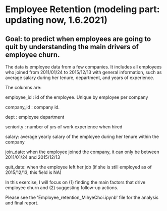 # Employee Retention (modeling part: updating now, 1.6.2021)

## Goal: to predict when employees are going to quit by understanding the main drivers of employee churn.

The data is employee data from a few companies. It includes all employees who joined from 2011/01/24 to 2015/12/13 with general information, such as average salary during her tenure, department, and years of experience. 

The columns are:

employee_id : id of the employee. Unique by employee per company

company_id : company id.

dept : employee department

seniority : number of yrs of work experience when hired

salary: average yearly salary of the employee during her tenure within the company

join_date: when the employee joined the company, it can only be between 2011/01/24 and 2015/12/13

quit_date: when the employee left her job (if she is still employed as of 2015/12/13, this field is NA)

In this exercise, I will focus on (1) finding the main factors that drive employee churn and (2) suggesting follow-up actions.

Please see the 'Employee_retention_MihyeChoi.ipynb' file for the analysis and final report.
